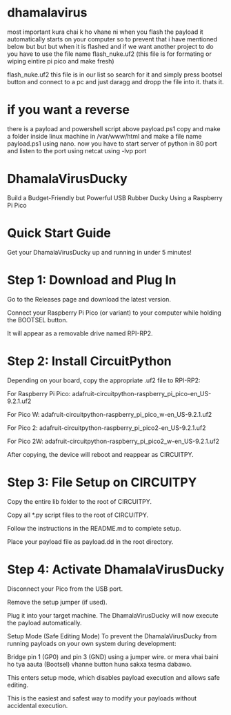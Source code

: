 # dhamalavirus

most important kura chai k ho vhane ni when you flash the payload it automatically starts on your computer so to prevent that i have mentioned below but but but when it is flashed and if we want another project to do you have to use the file name flash_nuke.uf2 (this file is for formating or wiping eintire pi pico and make fresh) 

 flash_nuke.uf2 this file is in our list so search for it and simply press bootsel button and connect to a pc and just daragg and dropp the file into it. thats it. 
# if you want a reverse 
there is a payload and powershell script above payload.ps1 copy and make a folder inside  linux machine in /var/www/html and make a file name payload.ps1 using nano. now you have to start server of python in 80 port and listen to the port using netcat using -lvp port 
# DhamalaVirusDucky
Build a Budget-Friendly but Powerful USB Rubber Ducky Using a Raspberry Pi Pico

# Quick Start Guide
Get your DhamalaVirusDucky up and running in under 5 minutes!

# Step 1: Download and Plug In
Go to the Releases page and download the latest version.

Connect your Raspberry Pi Pico (or variant) to your computer while holding the BOOTSEL button.

It will appear as a removable drive named RPI-RP2.

# Step 2: Install CircuitPython
Depending on your board, copy the appropriate .uf2 file to RPI-RP2:

For Raspberry Pi Pico:
adafruit-circuitpython-raspberry_pi_pico-en_US-9.2.1.uf2

For Pico W:
adafruit-circuitpython-raspberry_pi_pico_w-en_US-9.2.1.uf2

For Pico 2:
adafruit-circuitpython-raspberry_pi_pico2-en_US-9.2.1.uf2

For Pico 2W:
adafruit-circuitpython-raspberry_pi_pico2_w-en_US-9.2.1.uf2

After copying, the device will reboot and reappear as CIRCUITPY.

# Step 3: File Setup on CIRCUITPY
Copy the entire lib folder to the root of CIRCUITPY.

Copy all *.py script files to the root of CIRCUITPY.

Follow the instructions in the README.md to complete setup.

Place your payload file as payload.dd in the root directory.

# Step 4: Activate DhamalaVirusDucky
Disconnect your Pico from the USB port.

Remove the setup jumper (if used).

Plug it into your target machine. The DhamalaVirusDucky will now execute the payload automatically.

Setup Mode (Safe Editing Mode)
To prevent the DhamalaVirusDucky from running payloads on your own system during development:

Bridge pin 1 (GP0) and pin 3 (GND) using a jumper wire. or mera vhai baini ho tya aauta (Bootsel) vhanne button huna sakxa tesma dabawo. 

This enters setup mode, which disables payload execution and allows safe editing.

This is the easiest and safest way to modify your payloads without accidental execution.
